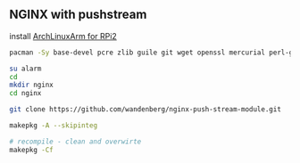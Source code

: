 NGINX with pushstream
---

install [ArchLinuxArm for RPi2](https://github.com/rern/RuneAudio/tree/master/ArchLinuxArm)

```sh
pacman -Sy base-devel pcre zlib guile git wget openssl mercurial perl-gd perl-io-socket-ssl perl-fcgi perl-cache-memcached memcached ffmpeg

su alarm
cd
mkdir nginx
cd nginx

git clone https://github.com/wandenberg/nginx-push-stream-module.git

makepkg -A --skipinteg

# recompile - clean and overwirte
makepkg -Cf
```
